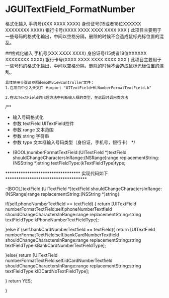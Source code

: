 # JGUITextField_FormatNumber
格式化输入 手机号(XXX XXXX XXXX) 身份证号(15或者18位XXXXXX XXXXXXXX XXXX) 银行卡号(XXXX XXXX XXXX XXXX XXX ) 此项目主要用于一些号码的格式化输出，中间以空格分隔，删除的时候不会造成鼠标光标位置的混乱。

##格式化输入
手机号(XXX  XXXX  XXXX)
身份证号(15或者18位XXXXXX  XXXXXXXX  XXXX)
银行卡号(XXXX  XXXX  XXXX  XXXX  XXX  )
此项目主要用于一些号码的格式化输出，中间以空格分隔，删除的时候不会造成鼠标光标位置的混乱。
```
具体使用步骤请参照demo的viewcontroller文件：
1.在项目中引入头文件 #import "UITextField+HLNumberFormatTextField.h"

2.在UITextField的代理方法中判断输入框的类型，在返回时调用类方法
```
/**
*  输入号码格式化
*  参数 textField UITextField控件
*  参数 range 文本范围
*  参数 string 字符串
*  参数 type 文本框输入号码类型（身份证，手机号，银行卡）
*/
+ (BOOL)numberFormatTextField:(UITextField *)textField shouldChangeCharactersInRange:(NSRange)range replacementString:(NSString *)string textFieldType:(kTextFieldType)type;

********************************** 实现代码如下 *************************************

-(BOOL)textField:(UITextField *)textField shouldChangeCharactersInRange:(NSRange)range replacementString:(NSString *)string{

if(self.phoneNumberTextfield == textField) {
return [UITextField numberFormatTextField:self.phoneNumberTextfield shouldChangeCharactersInRange:range replacementString:string textFieldType:kPhoneNumberTextFieldType];

}else if (self.bankCardNumberTextfield == textField){
return [UITextField numberFormatTextField:self.bankCardNumberTextfield shouldChangeCharactersInRange:range replacementString:string textFieldType:kBankCardNumberTextFieldType];

}else{
return [UITextField numberFormatTextField:self.idCardNumberTextfield shouldChangeCharactersInRange:range replacementString:string textFieldType:kIDCardNoTextFieldType];

}
return YES;

}


